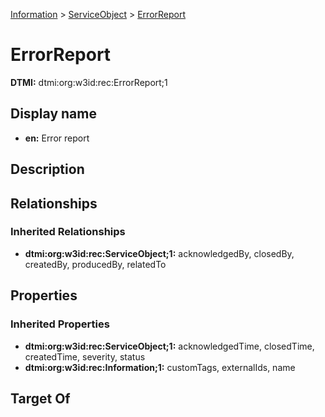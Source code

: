 [Information](../Information.md) > [ServiceObject](ServiceObject.md) > [ErrorReport](.)
# ErrorReport
**DTMI:** dtmi:org:w3id:rec:ErrorReport;1
## Display name
- **en:** Error report
## Description
## Relationships
### Inherited Relationships
* **dtmi:org:w3id:rec:ServiceObject;1:** acknowledgedBy, closedBy, createdBy, producedBy, relatedTo
## Properties
### Inherited Properties
* **dtmi:org:w3id:rec:ServiceObject;1:** acknowledgedTime, closedTime, createdTime, severity, status
* **dtmi:org:w3id:rec:Information;1:** customTags, externalIds, name
## Target Of
